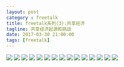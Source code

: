 ```yaml
---
layout: post
category : freetalk
title: freetalk系列(3):共享经济
tagline: 共享经济起源和挑战
date: 2017-03-30 21:00:00
tags: [freetalk]
---
```


<style>

.post-full img {

	max-height: 1000px;
}

</style>

<img src="http://7xpzem.com1.z0.glb.clouddn.com/2017-03-30-share-economy.002.jpeg" class="img-responsive img-rounded center-block" />	

<img src="http://7xpzem.com1.z0.glb.clouddn.com/2017-03-30-share-economy.003.jpeg" class="img-responsive img-rounded center-block" />

<img src="http://7xpzem.com1.z0.glb.clouddn.com/2017-03-30-share-economy.004.jpeg" class="img-responsive img-rounded center-block" />


<img src="http://7xpzem.com1.z0.glb.clouddn.com/2017-03-30-share-economy.005.jpeg" class="img-responsive img-rounded center-block" />


<img src="http://7xpzem.com1.z0.glb.clouddn.com/2017-03-30-share-economy.006.jpeg" class="img-responsive img-rounded center-block" />


<img src="http://7xpzem.com1.z0.glb.clouddn.com/2017-03-30-share-economy.007.jpeg" class="img-responsive img-rounded center-block" />


<img src="http://7xpzem.com1.z0.glb.clouddn.com/2017-03-30-share-economy.008.jpeg" class="img-responsive img-rounded center-block" />

<img src="http://7xpzem.com1.z0.glb.clouddn.com/2017-03-30-share-economy.009.jpeg" class="img-responsive img-rounded center-block" />

<img src="http://7xpzem.com1.z0.glb.clouddn.com/2017-03-30-share-economy.010.jpeg" class="img-responsive img-rounded center-block" />

<img src="http://7xpzem.com1.z0.glb.clouddn.com/2017-03-30-share-economy.011.jpeg" class="img-responsive img-rounded center-block" />

<img src="http://7xpzem.com1.z0.glb.clouddn.com/2017-03-30-share-economy.012.jpeg" class="img-responsive img-rounded center-block" />	

<img src="http://7xpzem.com1.z0.glb.clouddn.com/2017-03-30-share-economy.013.jpeg" class="img-responsive img-rounded center-block" />

<img src="http://7xpzem.com1.z0.glb.clouddn.com/2017-03-30-share-economy.014.jpeg" class="img-responsive img-rounded center-block" />	

<img src="http://7xpzem.com1.z0.glb.clouddn.com/2017-03-30-share-economy.015.jpeg" class="img-responsive img-rounded center-block" />	

<img src="http://7xpzem.com1.z0.glb.clouddn.com/2017-03-30-share-economy.016.jpeg" class="img-responsive img-rounded center-block" />		